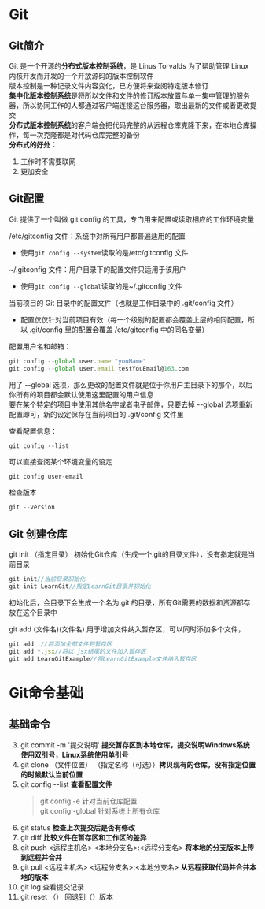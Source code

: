 Git
===
Git简介
---

Git 是一个开源的**分布式版本控制系统**，是 Linus Torvalds 为了帮助管理 Linux 内核开发而开发的一个开放源码的版本控制软件   
版本控制是一种记录文件内容变化，已方便将来查阅特定版本修订    
**集中化版本控制系统**是将所以文件和文件的修订版本放置与单一集中管理的服务器，所以协同工作的人都通过客户端连接这台服务器，取出最新的文件或者更改提交  
**分布式版本控制系统**的客户端会把代码完整的从远程仓库克隆下来，在本地仓库操作，每一次克隆都是对代码仓库完整的备份  
**分布式的好处：**  
1. 工作时不需要联网  
2. 更加安全  

Git配置  
---

Git 提供了一个叫做 git config 的工具，专门用来配置或读取相应的工作环境变量  

/etc/gitconfig 文件：系统中对所有用户都普遍适用的配置  
* 使用```git config --system```读取的是/etc/gitconfig 文件  

~/.gitconfig 文件：用户目录下的配置文件只适用于该用户  
* 使用```git config --global```读取的是~/.gitconfig 文件  

当前项目的 Git 目录中的配置文件（也就是工作目录中的 .git/config 文件）  
* 配置仅仅针对当前项目有效（每一个级别的配置都会覆盖上层的相同配置，所以 .git/config 里的配置会覆盖 /etc/gitconfig 中的同名变量）

配置用户名和邮箱：
```js
git config --global user.name "youName"
git config --global user.email testYouEmail@163.com
```
用了 --global 选项，那么更改的配置文件就是位于你用户主目录下的那个，以后你所有的项目都会默认使用这里配置的用户信息  
要在某个特定的项目中使用其他名字或者电子邮件，只要去掉 --global 选项重新配置即可，新的设定保存在当前项目的 .git/config 文件里  

查看配置信息：
```jsj
git config --list
```
可以直接查阅某个环境变量的设定   
```js
git config user-email
```  
检查版本  
```js
git --version
```

Git 创建仓库  
---
git init （指定目录）  初始化Git仓库（生成一个.git的目录文件），没有指定就是当前目录
```js
git init//当前目录初始化
git init LearnGit//指定LearnGit目录并初始化
```
初始化后，会目录下会生成一个名为.git 的目录，所有Git需要的数据和资源都存放在这个目录中  

git add (文件名)(文件名) 用于增加文件纳入暂存区，可以同时添加多个文件，     
```js
git add .//将添加全部文件到暂存区
git add *.jsx//将以.jsx结尾的文件加入暂存区
git add LearnGitExample//将LearnGitExample文件纳入暂存区 
```


Git命令基础
===
基础命令
---


3. git commit -m '提交说明' __提交暂存区到本地仓库，提交说明Windows系统使用双引号，Linux系统使用单引号__  
4. git clone （文件位置） （指定名称（可选））**拷贝现有的仓库，没有指定位置的时候默认当前位置**
5. git config --list **查看配置文件**  
    > git config -e     针对当前仓库配置  
    > git config -global 针对系统上所有仓库  
6. git status **检查上次提交后是否有修改**  
7. git diff **比较文件在暂存区和工作区的差异**  
8. git push  <远程主机名> <本地分支名>:<远程分支名> **将本地的分支版本上传到远程并合并**  
9. git pull <远程主机名> <远程分支名>:<本地分支名> **从远程获取代码并合并本地的版本**
10. git log 查看提交记录
11. git reset （） 回退到（）版本